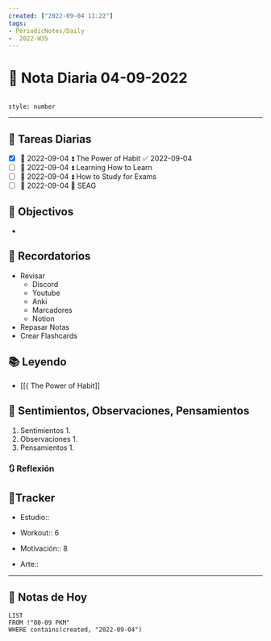 ```yaml
---
created: ["2022-09-04 11:22"]
tags:
- PeriodicNotes/Daily
-  2022-W35
---
```


# 📅 Nota Diaria  04-09-2022
```toc

style: number

```

---
## 🔷 Tareas Diarias
- [x] 📅 2022-09-04 ⏫ The Power of Habit ✅ 2022-09-04
- [ ] 📅 2022-09-04 ⏫ Learning How to Learn
- [ ] 📅 2022-09-04 ⏫ How to Study for Exams
- [ ] 📅 2022-09-04 🔼 SEAG

## 🎯 Objectivos
- 
## 📕 Recordatorios
- Revisar
	- Discord
	- Youtube
	- Anki
	- Marcadores
	- Notion
- Repasar Notas
- Crear Flashcards

## 📚 Leyendo
- [[{ The Power of Habit]]
## 💬 Sentimientos, Observaciones, Pensamientos 
1. Sentimientos
	1. 
2. Observaciones
	1. 
3. Pensamientos
	1. 
### 🔃 Reflexión

## 🔷Tracker

- Estudio::

- Workout:: 6

- Motivación:: 8

- Arte:: 
---

## 📅 Notas de Hoy
```dataview
LIST 
FROM !"00-09 PKM" 
WHERE contains(created, "2022-09-04")
```